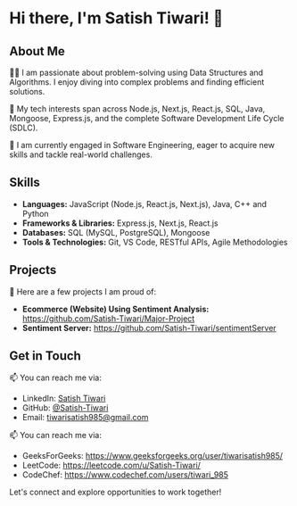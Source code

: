 # Hi there, I'm Satish Tiwari! 👋

## About Me

👨‍💻 I am passionate about problem-solving using Data Structures and Algorithms. I enjoy diving into complex problems and finding efficient solutions.

🌱 My tech interests span across Node.js, Next.js, React.js, SQL, Java, Mongoose, Express.js, and the complete Software Development Life Cycle (SDLC).

💼 I am currently engaged in Software Engineering, eager to acquire new skills and tackle real-world challenges.

## Skills

- **Languages:** JavaScript (Node.js, React.js, Next.js), Java, C++ and Python 
- **Frameworks & Libraries:** Express.js, Next.js, React.js
- **Databases:** SQL (MySQL, PostgreSQL), Mongoose
- **Tools & Technologies:** Git, VS Code, RESTful APIs, Agile Methodologies

## Projects

🚀 Here are a few projects I am proud of:

- **Ecommerce (Website) Using Sentiment Analysis:** https://github.com/Satish-Tiwari/Major-Project
- **Sentiment Server:** https://github.com/Satish-Tiwari/sentimentServer

## Get in Touch

📫 You can reach me via:

- LinkedIn: [Satish Tiwari](https://www.linkedin.com/in/satish-tiwari-096435203/)
- GitHub: [@Satish-Tiwari](https://github.com/Satish-Tiwari)
- Email: tiwarisatish985@gmail.com

📫 You can reach me via:

- GeeksForGeeks: https://www.geeksforgeeks.org/user/tiwarisatish985/
- LeetCode: https://leetcode.com/u/Satish-Tiwari/
- CodeChef: https://www.codechef.com/users/tiwari_985

Let's connect and explore opportunities to work together!
